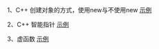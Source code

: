 1、C++ 创建对象的方式，使用new与不使用new
[示例](https://blog.csdn.net/cscmaker/article/details/7019977)

2、C++ 智能指针
[示例](https://www.cnblogs.com/WindSun/p/11444429.html)

3、虚函数
[示例](https://blog.csdn.net/dqjyong/article/details/7644898)
